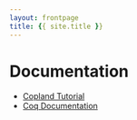 ```yaml
---
layout: frontpage
title: {{ site.title }}
---
```


# Documentation

* [Copland Tutorial]({{site.baseurl}}tutorial/README)
* [Coq Documentation]({{site.baseurl}}resources/coplandcoq/index.html)
